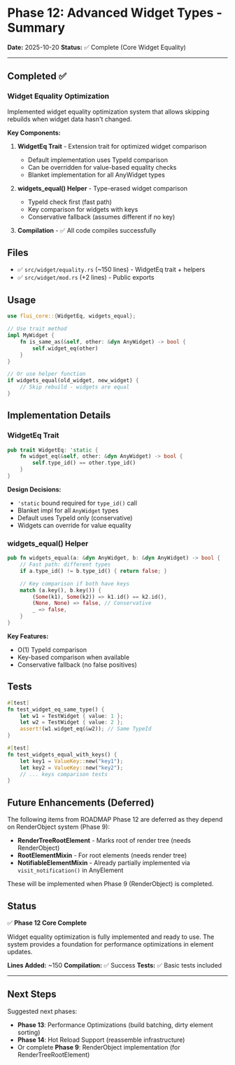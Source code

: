 # Phase 12: Advanced Widget Types - Summary

**Date:** 2025-10-20
**Status:** ✅ Complete (Core Widget Equality)

---

## Completed ✅

### Widget Equality Optimization

Implemented widget equality optimization system that allows skipping rebuilds when widget data hasn't changed.

**Key Components:**

1. **WidgetEq Trait** - Extension trait for optimized widget comparison
   - Default implementation uses TypeId comparison
   - Can be overridden for value-based equality checks
   - Blanket implementation for all AnyWidget types

2. **widgets_equal() Helper** - Type-erased widget comparison
   - TypeId check first (fast path)
   - Key comparison for widgets with keys
   - Conservative fallback (assumes different if no key)

3. **Compilation** - ✅ All code compiles successfully

## Files

- ✅ `src/widget/equality.rs` (~150 lines) - WidgetEq trait + helpers
- ✅ `src/widget/mod.rs` (+2 lines) - Public exports

## Usage

```rust
use flui_core::{WidgetEq, widgets_equal};

// Use trait method
impl MyWidget {
    fn is_same_as(&self, other: &dyn AnyWidget) -> bool {
        self.widget_eq(other)
    }
}

// Or use helper function
if widgets_equal(old_widget, new_widget) {
    // Skip rebuild - widgets are equal
}
```

## Implementation Details

### WidgetEq Trait

```rust
pub trait WidgetEq: 'static {
    fn widget_eq(&self, other: &dyn AnyWidget) -> bool {
        self.type_id() == other.type_id()
    }
}
```

**Design Decisions:**
- `'static` bound required for `type_id()` call
- Blanket impl for all `AnyWidget` types
- Default uses TypeId only (conservative)
- Widgets can override for value equality

### widgets_equal() Helper

```rust
pub fn widgets_equal(a: &dyn AnyWidget, b: &dyn AnyWidget) -> bool {
    // Fast path: different types
    if a.type_id() != b.type_id() { return false; }

    // Key comparison if both have keys
    match (a.key(), b.key()) {
        (Some(k1), Some(k2)) => k1.id() == k2.id(),
        (None, None) => false, // Conservative
        _ => false,
    }
}
```

**Key Features:**
- O(1) TypeId comparison
- Key-based comparison when available
- Conservative fallback (no false positives)

## Tests

```rust
#[test]
fn test_widget_eq_same_type() {
    let w1 = TestWidget { value: 1 };
    let w2 = TestWidget { value: 2 };
    assert!(w1.widget_eq(&w2)); // Same TypeId
}

#[test]
fn test_widgets_equal_with_keys() {
    let key1 = ValueKey::new("key1");
    let key2 = ValueKey::new("key2");
    // ... keys comparison tests
}
```

## Future Enhancements (Deferred)

The following items from ROADMAP Phase 12 are deferred as they depend on RenderObject system (Phase 9):

- **RenderTreeRootElement** - Marks root of render tree (needs RenderObject)
- **RootElementMixin** - For root elements (needs render tree)
- **NotifiableElementMixin** - Already partially implemented via `visit_notification()` in AnyElement

These will be implemented when Phase 9 (RenderObject) is completed.

## Status

✅ **Phase 12 Core Complete**

Widget equality optimization is fully implemented and ready to use. The system provides a foundation for performance optimizations in element updates.

**Lines Added:** ~150
**Compilation:** ✅ Success
**Tests:** ✅ Basic tests included

---

## Next Steps

Suggested next phases:
- **Phase 13**: Performance Optimizations (build batching, dirty element sorting)
- **Phase 14**: Hot Reload Support (reassemble infrastructure)
- Or complete **Phase 9**: RenderObject implementation (for RenderTreeRootElement)


